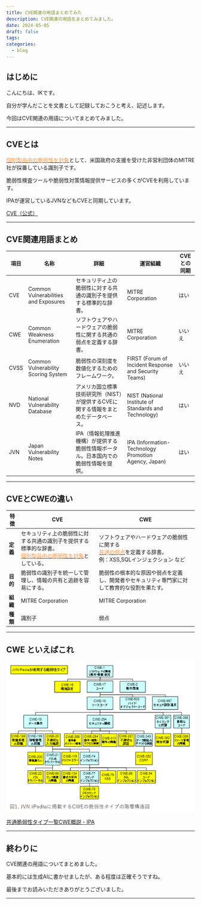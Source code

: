 ```yaml
---
title: CVE関連の用語まとめてみた
description: CVE関連の用語をまとめてみました。
date: 2024-05-05
draft: false
tags: 
categories:
  - blog
---
```


## はじめに

こんにちは、IKです。

自分が学んだことを文書として記録しておこうと考え、記述します。

今回はCVE関連の用語についてまとめてみました。


---

## CVEとは

<u><font color="#f79646">個別製品中の脆弱性を対象</font></u>として、米国政府の支援を受けた非営利団体のMITRE社が採番している識別子です。

脆弱性検査ツールや脆弱性対策情報提供サービスの多くがCVEを利用しています。

IPAが運営しているJVNなどもCVEと同期しています。

[CVE（公式）](https://cve.mitre.org/)


---

## CVE関連用語まとめ


| 項目   | 名称                                   | 詳細                                            | 運営組織                                                  | CVEとの同期 |
| ---- | ------------------------------------ | --------------------------------------------- | ----------------------------------------------------- | ------- |
| CVE  | Common Vulnerabilities and Exposures | セキュリティ上の脆弱性に対する共通の識別子を提供する標準的な辞書。             | MITRE Corporation                                     | はい      |
| CWE  | Common Weakness Enumeration          | ソフトウェアやハードウェアの脆弱性に関する共通の弱点を定義する辞書。            | MITRE Corporation                                     | いいえ     |
| CVSS | Common Vulnerability Scoring System  | 脆弱性の深刻度を数値化するためのフレームワーク。                      | FIRST (Forum of Incident Response and Security Teams) | いいえ     |
| NVD  | National Vulnerability Database      | アメリカ国立標準技術研究所（NIST）が提供するCVEに関する情報をまとめたデータベース。 | NIST (National Institute of Standards and Technology) | はい      |
| JVN  | Japan Vulnerability Notes            | IPA（情報処理推進機構）が提供する脆弱性情報ポータル。日本国内での脆弱性情報を提供。   | IPA (Information-Technology Promotion Agency, Japan)  | はい      |


---

## CVEとCWEの違い


| 特徴     | CVE                                                                                         | CWE                                                                                                |
| ------ | ------------------------------------------------------------------------------------------- | -------------------------------------------------------------------------------------------------- |
| **定義** | セキュリティ上の脆弱性に対する共通の識別子を提供する標準的な辞書。<br><u><font color="#f79646">個別製品中の脆弱性を対象</font></u>としている。 | ソフトウェアやハードウェアの脆弱性に関する<br><u><font color="#f79646">共通の弱点</font></u>を定義する辞書。<br>例：XSS,SQLインジェクション など |
| **目的** | 脆弱性の識別子を統一して管理し、情報の共有と追跡を容易にする。                                                             | 脆弱性の根本的な原因や弱点を定義し、開発者やセキュリティ専門家に対して教育的な役割を果たす。                                                     |
| **組織** | MITRE Corporation                                                                           | MITRE Corporation                                                                                  |
| **種類** | 識別子                                                                                         | 弱点                                                                                                 |


---

## CWE といえばこれ

![CWE](CWE.png)

[共通脆弱性タイプ一覧CWE概説 - IPA](https://www.ipa.go.jp/security/vuln/scap/cwe.html)


---

## 終わりに

CVE関連の用語についてまとめました。

基本的には生成AIに書かせましたが、ある程度は正確そうですね。

最後までお読みいただきありがとうございました。


---